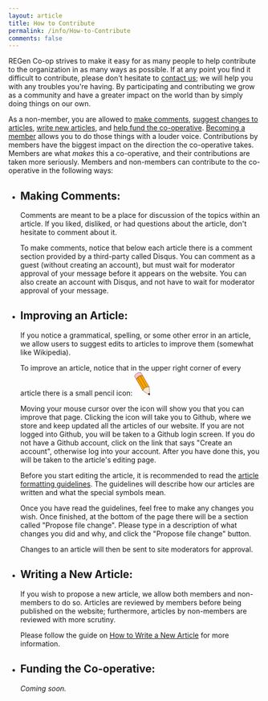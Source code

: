 ```yaml
---
layout: article
title: How to Contribute
permalink: /info/How-to-Contribute
comments: false
---
```



REGen Co-op strives to make it easy for as many people to help contribute to the organization in as many ways as possible. If at any point you find it difficult to contribute, please don't hesitate to [contact us](/info/contact); we will help you with any troubles you're having. By participating and contributing we grow as a community and have a greater impact on the world than by simply doing things on our own.

As a non-member, you are allowed to [make comments](#making-comments), [suggest changes to articles](#improving-an-article), [write new articles](#writing-a-new-article), and [help fund the co-operative](#funding-the-co-operative). [Becoming a member](#todo) allows you to do those things with a louder voice. Contributions by members have the biggest impact on the direction the co-operative takes. Members are what _makes_ this a co-operative, and their contributions are taken more seriously. Members and non-members can contribute to the co-operative in the following ways:

- ## Making Comments:

  Comments are meant to be a place for discussion of the topics within an article. If you liked, disliked, or had questions about the article, don't hesitate to comment about it.

  To make comments, notice that below each article there is a comment section provided by a third-party called Disqus. You can comment as a guest (without creating an account), but must wait for moderator approval of your message before it appears on the website. You can also create an account with Disqus, and not have to wait for moderator approval of your message.


- ## Improving an Article:

  If you notice a grammatical, spelling, or some other error in an article, we allow users to suggest edits to articles to improve them (somewhat like Wikipedia).

  To improve an article, notice that in the upper right corner of every article  there is a small pencil icon: <svg width="31" height="47" viewBox="0 0 84 125" class="icon-pencil"><g transform="rotate(-30, 49, 64)" stroke="black" ><path fill="pink" d="m69 23c-10-10-30-10-40 0 0 0 0-20 0-20 10-10 30-10 40 0 0 0 0 20 0 20zM69 93"/><path fill="orange" d="m69 93c0 0 0-70 0-70 -10-10-30-10-40 0 0 0 0 70 0 70 11-11 31-9 40 0zm-28-77c0 0 0 70 0 70m15 0c0 0 0-70 0-70"/><path fill="Bisque" d="m69 93c0 0-15 30-15 30 -3-1-8-1-10 0 0 0-15-30-15-30 11-11 31-9 40 0z"/><path fill="black" d="m49 133c0 0 5-10 5-10 -3-1-8-1-10 0 0 0 5 10 5 10z"/></g></svg>
  
  Moving your mouse cursor over the icon will show you that you can improve that page. Clicking the icon will take you to Github, where we store and keep updated all the articles of our website. If you are not logged into Github, you will be taken to a Github login screen. If you do not have a Github account, click on the link that says "Create an account", otherwise log into your account. After you have done this, you will be taken to the article's editing page.

  Before you start editing the article, it is recommended to read the [article formatting guidelines](#todo). The guidelines will describe how our articles are written and what the special symbols mean. 
  
  Once you have read the guidelines, feel free to make any changes you wish. Once finished, at the bottom of the page there will be a section called "Propose file change". Please type in a description of what changes you did and why, and click the "Propose file change" button.

  Changes to an article will then be sent to site moderators for approval.

- ## Writing a New Article:
  
  If you wish to propose a new article, we allow both members and non-members to do so. Articles are reviewed by members before being published on the website; furthermore, articles by non-members are reviewed with more scrutiny.

  Please follow the guide on [How to Write a New Article](#todo) for more information.

- ## Funding the Co-operative:
  
  _Coming soon._
